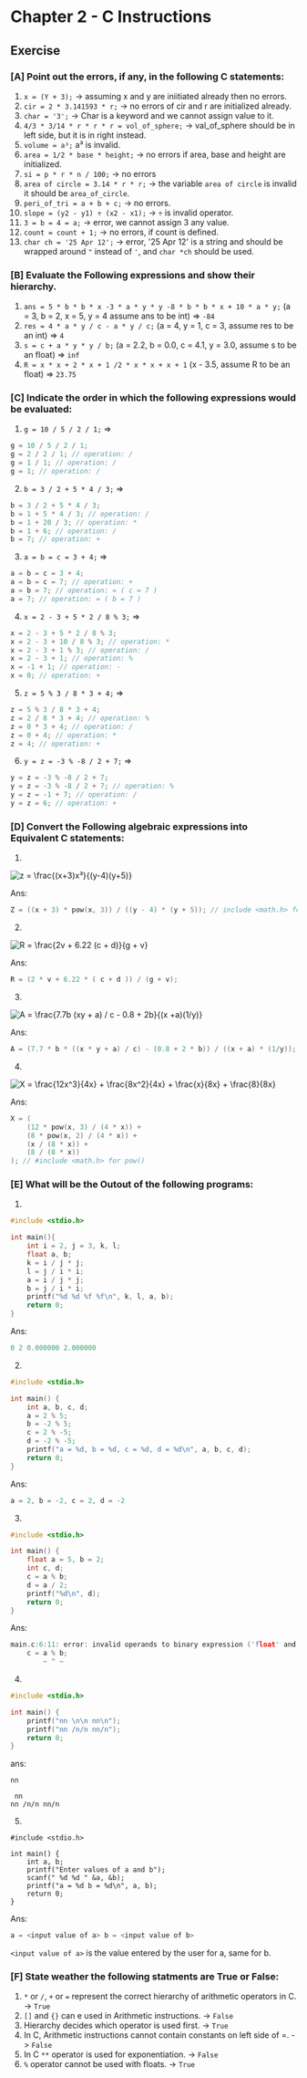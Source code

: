 # Chapter 2 - C Instructions

## Exercise

### [A] Point out the errors, if any, in the following C statements:
1. `x = (Y + 3);` -> assuming x and y are iniitiated already then no errors.
2. `cir = 2 * 3.141593 * r;` -> no errors of cir and r are initialized already.
3. `char = '3';` -> Char is a keyword and we cannot assign value to it.
4. `4/3 * 3/14 * r * r * r = vol_of_sphere;` -> val_of_sphere should be in left side, but it is in right instead.
5. `volume = a³;` a³ is invalid.
6. `area = 1/2 * base * height;` -> no errors if area, base and height are initialized.
7. `si = p * r * n / 100;` -> no errors
8. `area of circle = 3.14 * r * r;` -> the variable `area of circle` is invalid it should be `area_of_circle`.
9. `peri_of_tri = a + b + c;` -> no errors.
10. `slope = (y2 - y1) ÷ (x2 - x1);` -> `÷` is invalid operator.
11. `3 = b = 4 = a;` -> error, we cannot assign 3 any value.
12. `count = count + 1;` -> no errors, if count is defined.
13. `char ch = '25 Apr 12';` -> error, '25 Apr 12' is a string and should be wrapped around `"` instead of `'`, and `char *ch` should be used.

### [B] Evaluate the Following expressions and show their hierarchy.
1. `ans = 5 * b * b * x -3 * a * y * y -8 * b * b * x + 10 * a * y;` (a = 3, b = 2, x = 5, y = 4 assume ans to be int) => `-84`
2. `res = 4 * a * y / c - a * y / c;` (a = 4, y = 1, c = 3, assume res to be an int) => `4`
3. `s = c + a * y * y / b;` (a = 2.2, b = 0.0, c = 4.1, y = 3.0, assume s to be an float) => `inf` 
4. `R = x * x + 2 * x + 1 /2 * x * x + x + 1` (x - 3.5, assume R to be an float) => `23.75`

### [C] Indicate the order in which the following expressions would be evaluated: 
1. `g = 10 / 5 / 2 / 1;` => 
```c
g = 10 / 5 / 2 / 1;
g = 2 / 2 / 1; // operation: /
g = 1 / 1; // operation: /
g = 1; // operation: /
```

2. `b = 3 / 2 + 5 * 4 / 3;` => 
```c
b = 3 / 2 + 5 * 4 / 3;
b = 1 + 5 * 4 / 3; // operation: /
b = 1 + 20 / 3; // operation: *
b = 1 + 6; // operation: /
b = 7; // operation: +
```

3. `a = b = c = 3 + 4;` => 
```c
a = b = c = 3 + 4; 
a = b = c = 7; // operation: + 
a = b = 7; // operation: = ( c = 7 ) 
a = 7; // operation: = ( b = 7 ) 
```

4. `x = 2 - 3 + 5 * 2 / 8 % 3;` => 
```c
x = 2 - 3 + 5 * 2 / 8 % 3; 
x = 2 - 3 + 10 / 8 % 3; // operation: * 
x = 2 - 3 + 1 % 3; // operation: / 
x = 2 - 3 + 1; // operation: % 
x = -1 + 1; // operation: - 
x = 0; // operation: + 
```

5. `z = 5 % 3 / 8 * 3 + 4;` => 
```c
z = 5 % 3 / 8 * 3 + 4;
z = 2 / 8 * 3 + 4; // operation: %
z = 0 * 3 + 4; // operation: /
z = 0 + 4; // operation: *
z = 4; // operation: +
```

6. `y = z = -3 % -8 / 2 + 7;` => 
```c
y = z = -3 % -8 / 2 + 7;
y = z = -3 % -8 / 2 + 7; // operation: %
y = z = -1 + 7; // operation: /
y = z = 6; // operation: +
```
### [D] Convert the Following algebraic expressions into Equivalent C statements:

1. 
![z = \frac{(x+3)x³}{(y-4)(y+5)}](../../assets/ch2/d1.png)

Ans:
```c
Z = ((x + 3) * pow(x, 3)) / ((y - 4) * (y + 5)); // include <math.h> for pow()
```

2. 
![R = \frac{2v + 6.22 (c + d)}{g + v}](../../assets/ch2/d2.png)

Ans:
```c
R = (2 * v + 6.22 * ( c + d )) / (g + v);
```

3. 
![A = \frac{7.7b (xy + a) / c - 0.8 + 2b}{(x +a)(1/y)}](../../assets/ch2/d3.png)

Ans:
```c
A = (7.7 * b * ((x * y + a) / c) - (0.8 + 2 * b)) / ((x + a) * (1/y));
```

4. 
![X = \frac{12x^3}{4x} + \frac{8x^2}{4x} + \frac{x}{8x} + \frac{8}{8x}](../../assets/ch2/d4.png)

Ans:
```c
X = (
    (12 * pow(x, 3) / (4 * x)) +
    (8 * pow(x, 2) / (4 * x)) +
    (x / (8 * x)) +
    (8 / (8 * x))
); // #include <math.h> for pow()
```

### [E] What will be the Outout of the following programs:
1. 
```c
#include <stdio.h>

int main(){
    int i = 2, j = 3, k, l;
    float a, b;
    k = i / j * j;
    l = j / i * i;
    a = i / j * j;
    b = j / i * i;
    printf("%d %d %f %f\n", k, l, a, b);
    return 0;
}
```

Ans: 
```c
0 2 0.000000 2.000000
```

2. 
```c
#include <stdio.h>

int main() {
    int a, b, c, d;
    a = 2 % 5;
    b = -2 % 5;
    c = 2 % -5;
    d = -2 % -5;
    printf("a = %d, b = %d, c = %d, d = %d\n", a, b, c, d);
    return 0;
}
```

Ans:
```c
a = 2, b = -2, c = 2, d = -2
```

3.
```c
#include <stdio.h>

int main() {
    float a = 5, b = 2;
    int c, d;
    c = a % b;
    d = a / 2;
    printf("%d\n", d);
    return 0;
}
```
Ans:
```c
main.c:6:11: error: invalid operands to binary expression ('float' and 'float')
    c = a % b;
        ~ ^ ~
```

4. 
```c
#include <stdio.h>

int main() {
    printf("nn \n\n nn\n");
    printf("nn /n/n nn/n");
    return 0;
}
```
ans:
```
nn 

 nn
nn /n/n nn/n
```

5. 
```
#include <stdio.h>

int main() {
    int a, b;
    printf("Enter values of a and b");
    scanf(" %d %d " &a, &b);
    printf("a = %d b = %d\n", a, b);
    return 0;
}
```

Ans:
```c
a = <input value of a> b = <input value of b>
``` 
`<input value of a>` is the value entered by the user for a, same for b.

### [F] State weather the following statments are True or False:
1. `*` or `/`, `+` or `=` represent the correct hierarchy of arithmetic operators in C. -> `True`
2. `[]` and `{}` can e used in Arithmetic instructions. -> `False`
3. Hierarchy decides which operator is used first. -> `True`
4. In C, Arithmetic instructions cannot contain constants on left side of =. -> `False`
5. In C `**` operator is used for exponentiation. -> `False`
6. `%` operator cannot be used with floats. -> `True`


